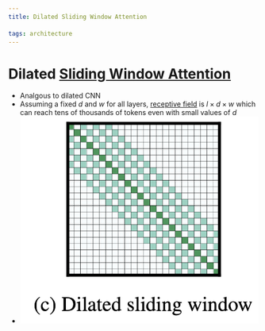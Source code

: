 ```yaml
---
title: Dilated Sliding Window Attention

tags: architecture 
---
```


# Dilated [Sliding Window Attention](Sliding%20Window%20Attention.md)
- Analgous to dilated CNN
- Assuming a fixed $d$ and $w$ for all layers, [receptive field](Receptive%20field.md) is $l \times d \times w$ which can reach tens of thousands of tokens even with small values of $d$
- ![](assets/Pasted%20image%2020220621181124.png)






























